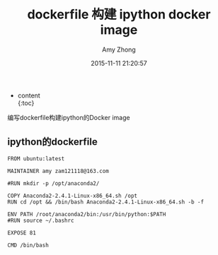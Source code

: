 ﻿---    
layout: post    
title: "dockerfile 构建 ipython docker image"    
date: 2015-11-11 21:20:57    
categories: Dockerfile    
tags: Docker  Dockerfile Linux    
author: Amy Zhong    
---    

* content    
{:toc}

编写dockerfile构建ipython的Docker image




## ipython的dockerfile

```
FROM ubuntu:latest

MAINTAINER amy zam121118@163.com

#RUN mkdir -p /opt/anaconda2/

COPY Anaconda2-2.4.1-Linux-x86_64.sh /opt
RUN cd /opt && /bin/bash Anaconda2-2.4.1-Linux-x86_64.sh -b -f

ENV PATH /root/anaconda2/bin:/usr/bin/python:$PATH
#RUN source ~/.bashrc

EXPOSE 81

CMD /bin/bash

```